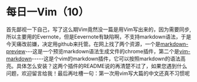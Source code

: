 每日一Vim（10）
==========
首先鄙视一下自己，写了这么期Vim竟然没一篇是用Vim写出来的，因为需要同步,所以主要用的Evernote，但是Eevernote有缺陷啊，不支持markdown语法，于是今天痛改前嫌，决定用github来托管。在网上找了两个资源，一个是[markdown-preview](https://github.com/volca/markdown-preview)---这是一个预览markdown语法生成文件的chrome插件，第二个是[vim-markdown](https://github.com/plasticboy/vim-markdown)-----这是个vim的markdown插件，它可以按照markdown的语法高亮。具体怎么安装？这两个插件的README说的再清楚不过了，如果您遇到什么问题，欢迎留言给我！最后再吐槽一句：第一次用vim写大篇的中文还真不习惯呢

